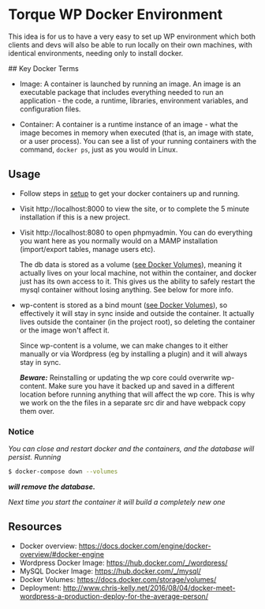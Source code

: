# Torque WP Docker Environment

This idea is for us to have a very easy to set up WP environment which both clients and devs
will also be able to run locally on their own machines, with identical environments,
needing only to install docker.

## Key Docker Terms

- Image:
  A container is launched by running an image. An image is an executable package that includes everything needed to run an application - the code, a runtime, libraries, environment variables, and configuration files.

- Container:
  A container is a runtime instance of an image - what the image becomes in memory when executed (that is, an image with state, or a user process). You can see a list of your running containers with the command, `docker ps`, just as you would in Linux.

## Usage

- Follow steps in [setup](./setup.md) to get your docker containers up and running.

- Visit http://localhost:8000 to view the site, or to complete the 5 minute installation
  if this is a new project.

- Visit http://localhost:8080 to open phpmyadmin. You can do everything you want here
  as you normally would on a MAMP installation (import/export tables, manage users etc).

  The db data is stored as a volume ([see Docker Volumes](#resources)), meaning it actually lives on your local machine,
  not within the container, and docker just has its own access to it.
  This gives us the ability to safely restart the mysql container without losing anything. See below for more info.

- wp-content is stored as a bind mount ([see Docker Volumes](#resources)), so effectively it will stay in sync inside and outside
  the container. It actually lives outside the container (in the project root), so deleting the container or
  the image won't affect it.

  Since wp-content is a volume, we can make changes to it either manually or via Wordpress
  (eg by installing a plugin) and it will always stay in sync.

  _**Beware:**_ Reinstalling or updating the wp core could overwrite wp-content.
  Make sure you have it backed up and saved in a different location before running
  anything that will affect the wp core. This is why we work on the the files in a separate src dir and have webpack copy them over.

### Notice

_You can close and restart docker and the containers, and the database will persist.
Running_

```sh
$ docker-compose down --volumes
```

_**will remove the database.**_

_Next time you start the container it will build a completely new one_

## Resources

- Docker overview: https://docs.docker.com/engine/docker-overview/#docker-engine
- Wordpress Docker Image: https://hub.docker.com/_/wordpress/
- MySQL Docker Image: https://hub.docker.com/_/mysql/
- Docker Volumes: https://docs.docker.com/storage/volumes/
- Deployment: http://www.chris-kelly.net/2016/08/04/docker-meet-wordpress-a-production-deploy-for-the-average-person/
